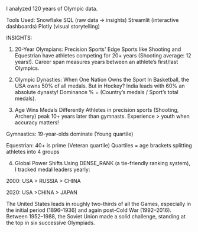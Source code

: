 I analyzed 120 years of Olympic data.

Tools Used:
Snowflake SQL (raw data → insights)
Streamlit (interactive dashboards)
Plotly (visual storytelling)

INSIGHTS: 
1. 20-Year Olympians: Precision Sports' Edge
Sports like Shooting and Equestrian have athletes competing for 20+ years (Shooting
average: 12 years!).
Career span measures years between an athlete’s first/last Olympics.

2. Olympic Dynasties: When One Nation Owns the Sport
In Basketball, the USA owns 50% of all medals. But in Hockey? India leads with 60% an absolute dynasty!
Dominance % = (Country’s medals / Sport’s total medals).

3. Age Wins Medals Differently
Athletes in precision sports (Shooting, Archery) peak 10+ years later than gymnasts. Experience > youth when accuracy matters!

Gymnastics: 19-year-olds dominate (Young quartile)

Equestrian: 40+ is prime (Veteran quartile)
Quartiles = age brackets splitting athletes into 4 groups

4.  Global Power Shifts
Using DENSE_RANK (a tie-friendly ranking system), I tracked medal leaders yearly:

2000: USA > RUSSIA > CHINA

2020: USA >CHINA > JAPAN

The United States leads in roughly two-thirds of all the Games, especially in the initial period (1896–1936) and again post-Cold War (1992–2016). Between 1952–1988, the Soviet Union made a solid challenge, standing at the top in six successive Olympiads.



